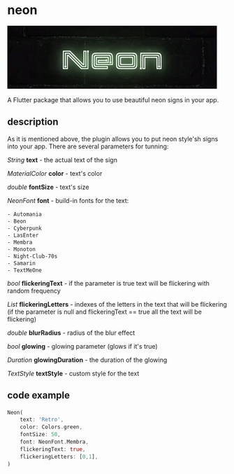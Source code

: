 # neon

![Neon](neon.gif)

A Flutter package that allows you to use beautiful neon signs in your app.

## description

As it is mentioned above, the plugin allows you to put neon style'sh signs into your app.
There are several parameters for tunning:

*String* **text** - the actual text of the sign

*MaterialColor* **color** - text's color

*double* **fontSize** - text's size

*NeonFont* **font** - build-in fonts for the text:

    - Automania
    - Beon
    - Cyberpunk
    - LasEnter
    - Membra
    - Monoton
    - Night-Club-70s
    - Samarin
    - TextMeOne

*bool* **flickeringText** - if the parameter is true text will be flickering with random frequency

*List<int>* **flickeringLetters** - indexes of the letters in the text that will be flickering (if the parameter is null and flickeringText == true all the text will be flickering)

*double* **blurRadius** - radius of the blur effect

*bool* **glowing** - glowing parameter (glows if it's true)

*Duration* **glowingDuration** - the duration of the glowing

*TextStyle* **textStyle** - custom style for the text

## code example

```dart
Neon(
    text: 'Retro',
    color: Colors.green,
    fontSize: 50,
    font: NeonFont.Membra,
    flickeringText: true,
    flickeringLetters: [0,1],
)
```
